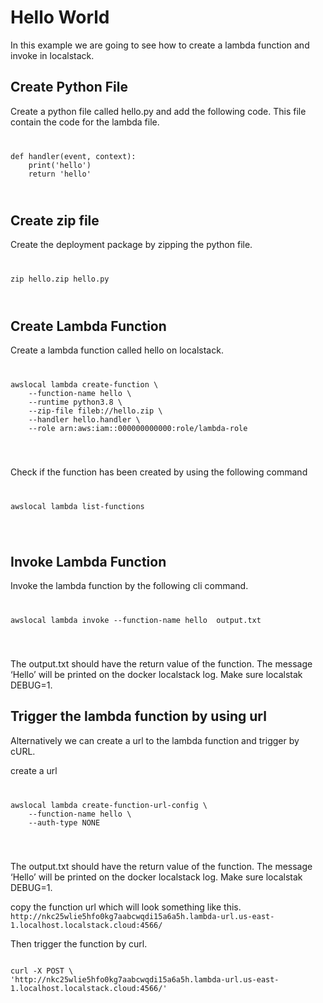 <h1>Hello World</h1>
<p>
In this example we are going to see how to create a lambda function and invoke in localstack.
</p>
<h2>Create Python File</h2>
<p>
Create a python file called hello.py and add the following code. This file contain the code for the lambda file.
</p>
<code>
<pre>
def handler(event, context):
    print('hello')
    return 'hello'
</pre>
</code>

<h2>Create zip file</h2>
<p>
Create the deployment package by zipping the python file.
</p>
<code>
<pre>
zip hello.zip hello.py
</pre>
</code>

<h2>Create Lambda Function</h2>
<p>
Create a lambda function called hello on localstack.
</p>
<code>
<pre>
awslocal lambda create-function \
    --function-name hello \
    --runtime python3.8 \
    --zip-file fileb://hello.zip \
    --handler hello.handler \
    --role arn:aws:iam::000000000000:role/lambda-role

</pre>
</code>
<p>Check if the function has been created by using the following command</p>
<code>
<pre>
awslocal lambda list-functions

</pre>
</code>

<h2>Invoke Lambda Function</h2>
<p>
Invoke the lambda function by the following cli command.
</p>
<code>
<pre>
awslocal lambda invoke --function-name hello  output.txt

</pre>
</code>

<p>The output.txt should have the return value of the function.
The message ‘Hello’ will be printed on the docker localstack log. Make sure localstak DEBUG=1.
</p>

<h2>Trigger the lambda function by using url</h2>
<p>
Alternatively we can create a url to the lambda function and trigger by cURL.
</p>
<p>create a url</p>
<code>
<pre>
awslocal lambda create-function-url-config \
    --function-name hello \
    --auth-type NONE


</pre>
</code>

<p>The output.txt should have the return value of the function.
The message ‘Hello’ will be printed on the docker localstack log. Make sure localstak DEBUG=1.
</p>

<p>
copy the function url which will look something like this.

<code>
http://nkc25wlie5hfo0kg7aabcwqdi15a6a5h.lambda-url.us-east-1.localhost.localstack.cloud:4566/
</code>

</p>
<p>
Then trigger the function by curl.
</p>
<code>
curl -X POST \
'http://nkc25wlie5hfo0kg7aabcwqdi15a6a5h.lambda-url.us-east-1.localhost.localstack.cloud:4566/'

</code>